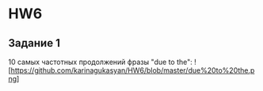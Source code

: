 # HW6
## Задание 1
10 самых частотных продолжений фразы "due to the":
![https://github.com/karinagukasyan/HW6/blob/master/due%20to%20the.png]
